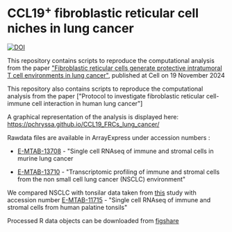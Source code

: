 # CCL19<sup>+</sup> fibroblastic reticular cell niches in lung cancer


[![DOI](https://zenodo.org/badge/839786594.svg)](https://doi.org/10.5281/zenodo.17245490)

This repository contains scripts to reproduce the computational analysis from the paper ["Fibroblastic reticular cells generate protective intratumoral T cell environments in lung cancer"](https://doi.org/10.1016/j.cell.2024.10.042), published at Cell on 19 November 2024

This repository also contains scripts to reproduce the computational analysis from the paper ["Protocol to investigate fibroblastic reticular cell-immune cell interaction in human lung cancer"]

A graphical representation of the analysis is displayed here: https://pchryssa.github.io/CCL19_FRCs_lung_cancer/ 


Rawdata files are available in ArrayExpress under accession numbers :

* [E-MTAB-13708](https://www.ebi.ac.uk/biostudies/arrayexpress/studies/E-MTAB-13708) - "Single cell RNAseq of immune and stromal cells in murine lung cancer

* [E-MTAB-13710](https://www.ebi.ac.uk/biostudies/arrayexpress/studies/E-MTAB-13710) - "Transcriptomic profiling of immune and stromal cells from the non small cell lung cancer (NSCLC) environment"


We compared NSCLC with tonsilar data taken from [this](https://doi.org/10.1038/s41590-023-01502-4) study with accession number [E-MTAB-11715](https://www.ebi.ac.uk/biostudies/arrayexpress/studies/E-MTAB-11715) - "Single cell RNAseq of immune and stromal cells from human palatine tonsils"


Processed R data objects can be downloaded from [figshare](https://doi.org/10.6084/m9.figshare.26827640)
